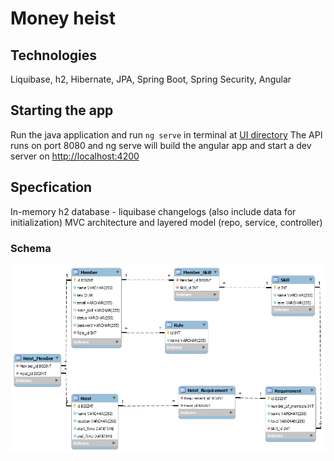 # Money heist

## Technologies
Liquibase, h2, Hibernate, JPA, Spring Boot, Spring Security, Angular

## Starting the app
Run the java application and run `ng serve` in terminal at [UI directory](src/main/UI)
The API runs on port 8080 and ng serve will build the angular app and start a dev server on [http://localhost:4200](http://localhost:4200)

## Specfication
In-memory h2 database - liquibase changelogs (also include data for initialization)
MVC architecture and layered model (repo, service, controller)

### Schema
![moneyheistdb](src/main/resources/data/schema.png)